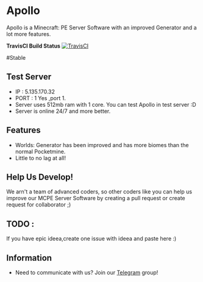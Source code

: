 # Apollo
Apollo is a Minecraft: PE Server Software with an improved Generator and a lot more features. 

**TravisCI Build Status** [![TravisCI](https://travis-ci.org/NycuRO/Apollo.svg?branch=master)](https://travis-ci.org/NycuRO/Apollo "TravisCI Build Status")

#Stable

## Test Server
- IP : 5.135.170.32
- PORT : 1
Yes ,port 1.
- Server uses 512mb ram with 1 core. You can test Apollo in test server :D
- Server is online 24/7 and more better.

## Features
- Worlds: Generator has been improved and has more biomes than the normal Pocketmine.
- Little to no lag at all!

## Help Us Develop!
 We arn't a team of advanced coders, so other coders like you can help us improve our MCPE Server Software by creating a pull request or create request for collaborator ;)
 
## TODO :
 If you have epic ideea,create one issue with ideea and paste here :)
## Information

- Need to communicate with us? Join our [Telegram](https://telegram.me/joinchat/Ca8L9T9P01PtR1bOEwtxuw) group!
